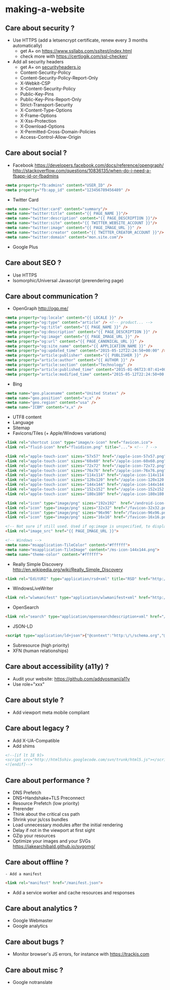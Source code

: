 # making-a-website

## Care about security ?

  - Use HTTPS (add a letsencrypt certificate, renew every 3 months automatically)
    - get A+ on https://www.ssllabs.com/ssltest/index.html
    - check more with https://certlogik.com/ssl-checker/
  - Add all security headers
    - get A+ on [securityheaders.io](securityheaders.io)
    - Content-Security-Policy
    - Content-Security-Policy-Report-Only
    - X-Webkit-CSP
    - X-Content-Security-Policy
    - Public-Key-Pins
    - Public-Key-Pins-Report-Only
    - Strict-Transport-Security
    - X-Content-Type-Options
    - X-Frame-Options
    - X-Xss-Protection
    - X-Download-Options
    - X-Permitted-Cross-Domain-Policies
    - Access-Control-Allow-Origin

## Care about social ?

 - Facebook https://developers.facebook.com/docs/reference/opengraph/ http://stackoverflow.com/questions/10836135/when-do-i-need-a-fbapp-id-or-fbadmins
```html
<meta property="fb:admins" content="USER_ID" />
<meta property="fb:app_id" content="123456789456489" />
```
  - Twitter Card
```html
<meta name="twitter:card" content="summary"/>
<meta name="twitter:title" content="{{ PAGE_NAME }}"/>
<meta name="twitter:description" content="{{ PAGE_DESCRIPTION }}"/>
<meta name="twitter:site" content="{{ TWITTER_WEBSITE_ACCOUNT }}"/>
<meta name="twitter:image" content="{{ PAGE_IMAGE_URL }}" />
<meta name="twitter:creator" content="{{ TWITTER_CREATOR_ACCOUNT }}"/>
<meta name="twitter:domain" content="mon.site.com"/>
```
  - Google Plus

## Care about SEO ?

  - Use HTTPS
  - Isomorphic/Universal Javascript (prerendering page)

## Care about communication ?

  - OpenGraph http://ogp.me/
```html
<meta property="og:locale" content="{{ LOCALE }}" />
<meta property="og:type" content="article" /> <!-- product... -->
<meta property="og:title" content="{{ PAGE_NAME }}" />
<meta property="og:description" content="{{ PAGE_DESCRIPTION }}" />
<meta property="og:image" content="{{ PAGE_IMAGE_URL }}" />
<meta property="og:url" content="{{ PAGE_CANONICAL_URL }}" />
<meta property="og:site_name" content="{{ APPLICATION_NAME }}" />	
<meta property="og:updated_time" content="2015-05-12T22:24:50+00:00" />
<meta property="article:publisher" content="{{ PUBLISHER }}" />
<meta property="article:author" content="{{ AUTHOR }}" />
<meta property="article:section" content="Technology" />
<meta property="article:published_time" content="2015-01-06T23:07:41+00:00" />
<meta property="article:modified_time" content="2015-05-12T22:24:50+00:00" />
```
  - Bing
```html
<meta name="geo.placename" content="United States" />
<meta name="geo.position" content="x;x" />
<meta name="geo.region" content="usa" />
<meta name="ICBM" content="x,x" />
```
  - UTF8 content
  - Language
  - Sitemap
  - Favicons/Tiles (+ Apple/Windows variations)
```html
<link rel="shortcut icon" type="image/x-icon" href="favicon.ico">
<link rel="fluid-icon" href="fluidicon.png" title="..."> <!-- ? -->

<link rel="apple-touch-icon" sizes="57x57" href="/apple-icon-57x57.png">
<link rel="apple-touch-icon" sizes="60x60" href="/apple-icon-60x60.png">
<link rel="apple-touch-icon" sizes="72x72" href="/apple-icon-72x72.png">
<link rel="apple-touch-icon" sizes="76x76" href="/apple-icon-76x76.png">
<link rel="apple-touch-icon" sizes="114x114" href="/apple-icon-114x114.png">
<link rel="apple-touch-icon" sizes="120x120" href="/apple-icon-120x120.png">
<link rel="apple-touch-icon" sizes="144x144" href="/apple-icon-144x144.png">
<link rel="apple-touch-icon" sizes="152x152" href="/apple-icon-152x152.png">
<link rel="apple-touch-icon" sizes="180x180" href="/apple-icon-180x180.png">

<link rel="icon" type="image/png" sizes="192x192"  href="/android-icon-192x192.png">
<link rel="icon" type="image/png" sizes="32x32" href="/favicon-32x32.png">
<link rel="icon" type="image/png" sizes="96x96" href="/favicon-96x96.png">
<link rel="icon" type="image/png" sizes="16x16" href="/favicon-16x16.png">

<!-- Not sure if still used. Used if og:image is unspecified, to display an image when sharing -->
<link rel="image_src" href="{{ PAGE_IMAGE_URL }}">

<!-- Windows -->
<meta name="msapplication-TileColor" content="#ffffff">
<meta name="msapplication-TileImage" content="/ms-icon-144x144.png">
<meta name="theme-color" content="#ffffff">
```
  - Really Simple Discovery  http://en.wikipedia.org/wiki/Really_Simple_Discovery
```html
<link rel="EditURI" type="application/rsd+xml" title="RSD" href="http://www.example.com/xmlrpc.php?rsd" />
```
  - WindowsLiveWriter
```html
<link rel="wlwmanifest" type="application/wlwmanifest+xml" href="http://www.example.com/wlwmanifest.xml" />
```
  - OpenSearch
```html
<link rel="search" type="application/opensearchdescription+xml" href="/opensearch.xml" title="...">
```
  - JSON-LD
```html
<script type="application/ld+json">{"@context":"http:\/\/schema.org","@type":"WebSite","url":"https:\/\/...","name":"...","alternateName":"..."}</script>
```
  - Subresource (high priority)
  - XFN (human relationships)

## Care about accessibility (a11y) ?

  - Audit your website: https://github.com/addyosmani/a11y
  - Use role="xxx"

## Care about style ?

  - Add viewport meta mobile compliant

## Care about legacy ?

  - Add X-UA-Compatible 
  - Add shims
```html
<!--[if lt IE 9]>
<script src="http://html5shiv.googlecode.com/svn/trunk/html5.js"></script>
<![endif]-->
```

## Care about performance ?

  - DNS Prefetch <link>
  - DNS+Handshake+TLS Preconnect <link>
  - Resource Prefetch (low priority)
  - Prerender <link>
  - Think about the critical css path
  - Shrink your js/css bundles
  - Load unnecessary modules after the initial rendering
  - Delay if not in the viewport at first sight
  - GZip your resources
  - Optimize your images and your SVGs https://jakearchibald.github.io/svgomg/

## Care about offline ?

	- Add a manifest
```html
<link rel="manifest" href="/manifest.json">
```
  - Add a service worker and cache resources and responses

## Care about analytics ?

  - Google Webmaster
  - Google analytics

## Care about bugs ?

  - Monitor browser's JS errors, for instance with https://trackjs.com

## Care about misc ?

  - Google notranslate
